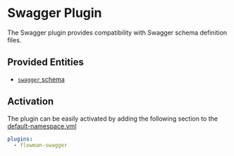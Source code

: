 # Swagger Plugin

The Swagger plugin provides compatibility with Swagger schema definition files.


## Provided Entities
* [`swagger` schema](../spec/schema/swagger.md)


## Activation

The plugin can be easily activated by adding the following section to the [default-namespace.yml](../spec/namespace.md)
```yaml
plugins:
  - flowman-swagger 
```
